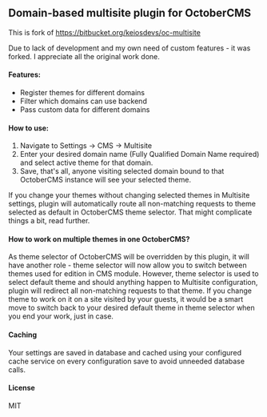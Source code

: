## Domain-based multisite plugin for OctoberCMS

This is fork of https://bitbucket.org/keiosdevs/oc-multisite

Due to lack of development and my own need of custom features - it was forked.
I appreciate all the original work done.

#### Features:
- Register themes for different domains
- Filter which domains can use backend
- Pass custom data for different domains

#### How to use:

1. Navigate to Settings -> CMS -> Multisite
2. Enter your desired domain name (Fully Qualified Domain Name required) and select active theme for that domain.
3. Save, that's all, anyone visiting selected domain bound to that OctoberCMS instance will see your selected theme.

If you change your themes without changing selected themes in Multisite settings, plugin will automatically route all non-matching requests to theme selected as default in OctoberCMS theme selector. That might complicate things a bit, read further.

#### How to work on multiple themes in one OctoberCMS?

As theme selector of OctoberCMS will be overridden by this plugin, it will have another role - theme selector will now allow you to switch between themes used for edition in CMS module. However, theme selector is used to select default theme and should anything happen to Multisite configuration, plugin will redirect all non-matching requests to that theme. If you change theme to work on it on a site visited by your guests, it would be a smart move to switch back to your desired default theme in theme selector when you end your work, just in case.


#### Caching

Your settings are saved in database and cached using your configured cache service on every configuration save to avoid unneeded database calls.

#### License

MIT
